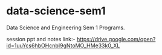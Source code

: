# data-science-sem1
Data Science and Engineering Sem 1 Programs. 


session ppt and notes link:- https://drive.google.com/open?id=1uuYcs6hbOHcnbI9gNtoMO_HMe33k0_XL
